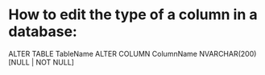 # How to edit the type of a column  in a database:

ALTER TABLE TableName
ALTER COLUMN ColumnName NVARCHAR(200) [NULL | NOT NULL]